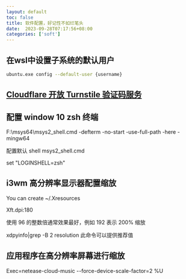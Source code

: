 ```yaml
---
layout: default
toc: false
title: 软件配置，好记性不如烂笔头
date:  2023-09-28T07:17:56+08:00
categories: ['soft']
---
```


## 在wsl中设置子系统的默认用户

```sh
ubuntu.exe config --default-user {username}
```

<!--more-->

## [Cloudflare 开放 Turnstile 验证码服务](https://blog.cloudflare.com/turnstile-ga/)


## 配置 window 10 zsh 终端

F:\msys64\msys2_shell.cmd -defterm -no-start -use-full-path -here -mingw64

配置默认 shell 
msys2_shell.cmd

set "LOGINSHELL=zsh"

## i3wm 高分辨率显示器配置缩放
 
 You can create ~/.Xresources
 
 Xft.dpi:180

使用 96 的整数倍通常效果最好，例如 192 表示 200% 缩放

xdpyinfo|grep -B 2 resolution
此命令可以提供推荐值


## 应用程序在高分辨率屏幕进行缩放

Exec=netease-cloud-music --force-device-scale-factor=2 %U

